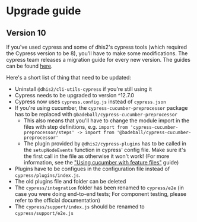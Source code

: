 # Upgrade guide

## Version 10

If you've used cypress and some of dhis2's cypress tools (which required the
Cypress version to be 8), you'll have to make some modifications.
The cypress team releases a migration guide for every new version. The guides
can be found [here](https://docs.cypress.io/guides/references/migration-guide).

Here's a short list of thing that need to be updated:

* Uninstall `@dhis2/cli-utils-cypress` if you're still using it
* Cypress needs to be upgraded to version ^12.7.0
* Cypress now uses `cypress.config.js` instead of `cypress.json`
* If you're using cucumber, the `cypress-cucumber-preprocessor` package has to
  be replaced with `@badeball/cypress-cucumber-preprocessor`
  * This also means that you'll have to change the module import in the files
    with step definitions, e.g. `import from
    'cypress-cucumber-preprocessor/steps' -> import from
    '@badeball/cypress-cucumber-preprocessor'`
  * The plugin provided by `@dhis2/cypress-plugins` has to be called in the
    `setupNodeEvents` function in cypress' config file. Make sure it's the
    first call in the file as otherwise it won't work! (For more information,
    see the ["Using cucumber with feature files"](./guides/using-cucumber.md)
    guide)
* Plugins have to be configues in the configuration file instead of
  `cypress/plugins/index.js`.
* The old plugins file and folder can be deleted
* The `cypress/integration` folder has been renamed to `cypress/e2e` (in case
  you were doing end-to-end tests; For component testing, please refer to the
  official documentation)
* The `cypress/support/index.js` should be renamed to `cypress/support/e2e.js`
